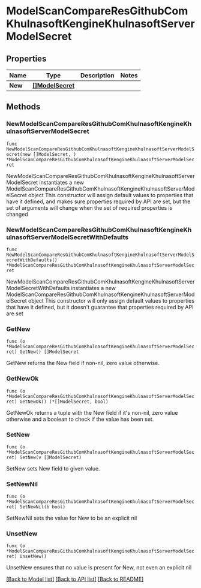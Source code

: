 # ModelScanCompareResGithubComKhulnasoftKengineKhulnasoftServerModelSecret

## Properties

Name | Type | Description | Notes
------------ | ------------- | ------------- | -------------
**New** | [**[]ModelSecret**](ModelSecret.md) |  | 

## Methods

### NewModelScanCompareResGithubComKhulnasoftKengineKhulnasoftServerModelSecret

`func NewModelScanCompareResGithubComKhulnasoftKengineKhulnasoftServerModelSecret(new []ModelSecret, ) *ModelScanCompareResGithubComKhulnasoftKengineKhulnasoftServerModelSecret`

NewModelScanCompareResGithubComKhulnasoftKengineKhulnasoftServerModelSecret instantiates a new ModelScanCompareResGithubComKhulnasoftKengineKhulnasoftServerModelSecret object
This constructor will assign default values to properties that have it defined,
and makes sure properties required by API are set, but the set of arguments
will change when the set of required properties is changed

### NewModelScanCompareResGithubComKhulnasoftKengineKhulnasoftServerModelSecretWithDefaults

`func NewModelScanCompareResGithubComKhulnasoftKengineKhulnasoftServerModelSecretWithDefaults() *ModelScanCompareResGithubComKhulnasoftKengineKhulnasoftServerModelSecret`

NewModelScanCompareResGithubComKhulnasoftKengineKhulnasoftServerModelSecretWithDefaults instantiates a new ModelScanCompareResGithubComKhulnasoftKengineKhulnasoftServerModelSecret object
This constructor will only assign default values to properties that have it defined,
but it doesn't guarantee that properties required by API are set

### GetNew

`func (o *ModelScanCompareResGithubComKhulnasoftKengineKhulnasoftServerModelSecret) GetNew() []ModelSecret`

GetNew returns the New field if non-nil, zero value otherwise.

### GetNewOk

`func (o *ModelScanCompareResGithubComKhulnasoftKengineKhulnasoftServerModelSecret) GetNewOk() (*[]ModelSecret, bool)`

GetNewOk returns a tuple with the New field if it's non-nil, zero value otherwise
and a boolean to check if the value has been set.

### SetNew

`func (o *ModelScanCompareResGithubComKhulnasoftKengineKhulnasoftServerModelSecret) SetNew(v []ModelSecret)`

SetNew sets New field to given value.


### SetNewNil

`func (o *ModelScanCompareResGithubComKhulnasoftKengineKhulnasoftServerModelSecret) SetNewNil(b bool)`

 SetNewNil sets the value for New to be an explicit nil

### UnsetNew
`func (o *ModelScanCompareResGithubComKhulnasoftKengineKhulnasoftServerModelSecret) UnsetNew()`

UnsetNew ensures that no value is present for New, not even an explicit nil

[[Back to Model list]](../README.md#documentation-for-models) [[Back to API list]](../README.md#documentation-for-api-endpoints) [[Back to README]](../README.md)


